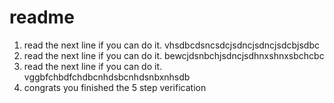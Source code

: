 # readme
1. read the next line if you can do it. vhsdbcdsncsdcjsdncjsdncjsdcbjsdbc
2. read the next line if you can do it. bewcjdsnbchjsdncjsdhnxshnxsbchcbc
3. read the next line if you can do it. vggbfchbdfchdbcnhdsbcnhdsnbxnhsdb
4. congrats you finished the 5 step verification
